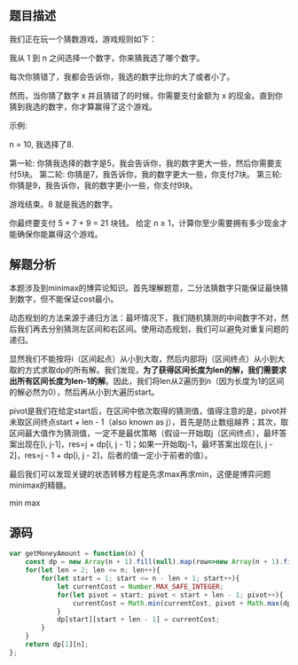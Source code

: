## 题目描述
我们正在玩一个猜数游戏，游戏规则如下：

我从 1 到 n 之间选择一个数字，你来猜我选了哪个数字。

每次你猜错了，我都会告诉你，我选的数字比你的大了或者小了。

然而，当你猜了数字 x 并且猜错了的时候，你需要支付金额为 x 的现金。直到你猜到我选的数字，你才算赢得了这个游戏。

示例:

n = 10, 我选择了8.

第一轮: 你猜我选择的数字是5，我会告诉你，我的数字更大一些，然后你需要支付5块。
第二轮: 你猜是7，我告诉你，我的数字更大一些，你支付7块。
第三轮: 你猜是9，我告诉你，我的数字更小一些，你支付9块。

游戏结束。8 就是我选的数字。

你最终要支付 5 + 7 + 9 = 21 块钱。
给定 n ≥ 1，计算你至少需要拥有多少现金才能确保你能赢得这个游戏。

## 解题分析
本题涉及到minimax的博弈论知识。首先理解题意，二分法猜数字只能保证最快猜到数字，但不能保证cost最小。

动态规划的方法来源于递归方法：最坏情况下，我们随机猜测的中间数字不对，然后我们再去分别猜测左区间和右区间。使用动态规划，我们可以避免对重复问题的递归。

显然我们不能按将i（区间起点）从小到大取，然后内部将j（区间终点）从小到大取的方式求取dp的所有解。我们发现，**为了获得区间长度为len的解，我们需要求出所有区间长度为len-1的解**。因此，我们将len从2遍历到n（因为长度为1的区间的解必然为0），然后再从小到大遍历start。

pivot是我们在给定start后，在区间中依次取得的猜测值，值得注意的是，pivot并未取区间终点start + len - 1（also known as j），首先是防止数组越界；其次，取区间最大值作为猜测值，一定不是最优策略（假设一开始取j（区间终点），最坏答案出现在[i, j-1]，res=j + dp[i, j - 1]；如果一开始取j-1，最坏答案出现在[i, j - 2]，res=j - 1 + dp[i, j - 2]，后者的值一定小于前者的值）。

最后我们可以发现关键的状态转移方程是先求max再求min，这便是博弈问题minimax的精髓。

min max

## 源码
```javascript
var getMoneyAmount = function(n) {
    const dp = new Array(n + 1).fill(null).map(row=>new Array(n + 1).fill(0));
    for(let len = 2; len <= n; len++){
        for(let start = 1; start <= n - len + 1; start++){
            let currentCost = Number.MAX_SAFE_INTEGER;
            for(let pivot = start; pivot < start + len - 1; pivot++){
                currentCost = Math.min(currentCost, pivot + Math.max(dp[start][pivot - 1], dp[pivot + 1][start + len - 1]));
            }
            dp[start][start + len - 1] = currentCost;
        }
    }
    return dp[1][n];
};
```